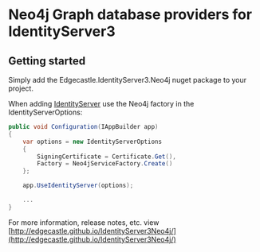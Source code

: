 # Neo4j Graph database providers for IdentityServer3 #

## Getting started ##
Simply add the Edgecastle.IdentityServer3.Neo4j nuget package to your project.

When adding [IdentityServer](http://github.com/identityserver/IdentityServer3) use the Neo4j factory in the IdentityServerOptions:

```csharp
public void Configuration(IAppBuilder app)
{
    var options = new IdentityServerOptions
    {
        SigningCertificate = Certificate.Get(),
        Factory = Neo4jServiceFactory.Create()
    };

    app.UseIdentityServer(options);

	...
}
```

For more information, release notes, etc. view [http://edgecastle.github.io/IdentityServer3Neo4j/](http://edgecastle.github.io/IdentityServer3Neo4j/)
